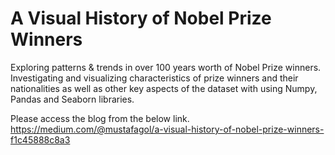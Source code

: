 # A Visual History of Nobel Prize Winners

Exploring patterns & trends in over 100 years worth of Nobel Prize winners. Investigating and visualizing characteristics of prize winners and their nationalities as well as other key aspects of the dataset with using Numpy, Pandas and Seaborn libraries.

Please access the blog from the below link.
https://medium.com/@mustafagol/a-visual-history-of-nobel-prize-winners-f1c45888c8a3
